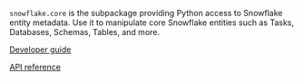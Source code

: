 `snowflake.core` is the subpackage providing Python access to Snowflake entity metadata.
Use it to manipulate core Snowflake entities such as Tasks, Databases, Schemas, Tables, and more.

[Developer guide](https://docs.snowflake.com/developer-guide/snowflake-python-api/snowflake-python-overview)

[API reference](https://docs.snowflake.com/developer-guide/snowflake-python-api/reference/latest/index)
